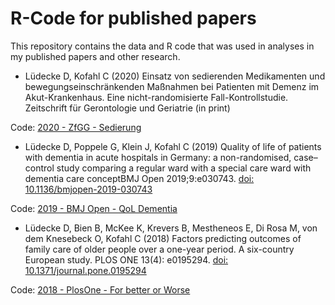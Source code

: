 # R-Code for published papers

This repository contains the data and R code that was used in analyses in my published papers and other research.

* Lüdecke D, Kofahl C (2020) Einsatz von sedierenden Medikamenten und bewegungseinschränkenden Maßnahmen bei Patienten mit Demenz im Akut-Krankenhaus. Eine nicht-randomisierte Fall-Kontrollstudie. Zeitschrift für Gerontologie und Geriatrie (in print)

Code: [2020 - ZfGG - Sedierung](/2020%20-%20Zfgg%20-%20Sedierung)

* Lüdecke D, Poppele G, Klein J, Kofahl C (2019) Quality of life of patients with dementia in acute hospitals in Germany: a non-randomised, case–control study comparing a regular ward with a special care ward with dementia care conceptBMJ Open 2019;9:e030743. [doi: 10.1136/bmjopen-2019-030743](https://doi.org/10.1136/bmjopen-2019-030743)

Code: [2019 - BMJ Open - QoL Dementia](/2019%20-%20BMJ%20Open%20-%20QoL%20Dementia)

* Lüdecke D, Bien B, McKee K, Krevers B, Mestheneos E, Di Rosa M, von dem Knesebeck O, Kofahl C (2018) Factors predicting outcomes of family care of older people over a one-year period. A six-country European study. PLOS ONE 13(4): e0195294. [doi: 10.1371/journal.pone.0195294](https://journals.plos.org/plosone/article?id=10.1371/journal.pone.0195294)

Code: [2018 - PlosOne - For better or Worse](/2018%20-%20PlosOne%20-%20For%20better%20or%20Worse)
